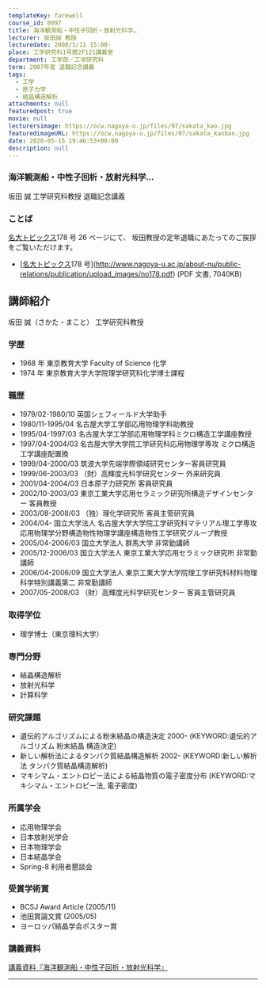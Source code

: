 ```yaml
---
templateKey: farewell
course_id: 0097
title: 海洋観測船・中性子回折・放射光科学…
lecturer: 坂田誠 教授
lecturedate: 2008/3/11 15:00-
place: 工学研究科1号館2F121講義室
department: 工学部／工学研究科
term: 2007年度 退職記念講義
tags:
  - 工学
  - 原子力学
  - 結晶構造解析
attachments: null
featuredpost: true
movie: null
lecturersimage: https://ocw.nagoya-u.jp/files/97/sakata_kao.jpg
featuredimageURL: https://ocw.nagoya-u.jp/files/97/sakata_kanban.jpg
date: 2020-05-15 19:46:53+00:00
description: null
---
```


### 海洋観測船・中性子回析・放射光科学…

坂田 誠 工学研究科教授 退職記念講義

### ことば

[名大トピックス](http://www.nagoya-u.ac.jp/about-nu/public-relations/publication/topics-archive.html)178 号 26 ページにて、
坂田教授の定年退職にあたってのご挨拶をご覧いただけます。

- [[名大トピックス](http://www.nagoya-u.ac.jp/about-nu/public-relations/publication/topics-archive.html)178 号](http://www.nagoya-u.ac.jp/about-nu/public-relations/publication/upload_images/no178.pdf) (PDF 文書, 7040KB)

## 講師紹介

坂田 誠（さかた・まこと） 工学研究科教授

### 学歴

- 1968 年 東京教育大学 Faculty of Science 化学
- 1974 年 東京教育大学大学院理学研究科化学博士課程

### 職歴

- 1979/02-1980/10 英国シェフィールド大学助手
- 1980/11-1995/04 名古屋大学工学部応用物理学科助教授
- 1995/04-1997/03 名古屋大学工学部応用物理学科ミクロ構造工学講座教授
- 1997/04-2004/03 名古屋大学大学院工学研究科応用物理学専攻 ミクロ構造工学講座配置換
- 1999/04-2000/03 筑波大学先端学際領域研究センター客員研究員
- 1999/06-2003/03 （財）高輝度光科学研究センター 外来研究員
- 2001/04-2004/03 日本原子力研究所 客員研究員
- 2002/10-2003/03 東京工業大学応用セラミック研究所構造デザインセンター 客員教授
- 2003/08-2008/03 （独）理化学研究所 客員主管研究員
- 2004/04- 国立大学法人 名古屋大学大学院工学研究科マテリアル理工学専攻 応用物理学分野構造物性物理学講座構造物性工学研究グループ教授
- 2005/04-2006/03 国立大学法人 群馬大学 非常勤講師
- 2005/12-2006/03 国立大学法人 東京工業大学応用セラミック研究所 非常勤講師
- 2006/04-2006/09 国立大学法人 東京工業大学大学院理工学研究科材料物理科学特別講義第二 非常勤講師
- 2007/05-2008/03 （財）高輝度光科学研究センター 客員主管研究員

### 取得学位

- 理学博士（東京理科大学）

### 専門分野

- 結晶構造解析
- 放射光科学
- 計算科学

### 研究課題

- 遺伝的アルゴリズムによる粉末結晶の構造決定 2000- (KEYWORD:遺伝的アルゴリズム 粉末結晶 構造決定)
- 新しい解析法によるタンパク質結晶構造解析 2002- (KEYWORD:新しい解析法 タンパク質結晶構造解析)
- マキシマム・エントロピー法による結晶物質の電子密度分布 (KEYWORD:マキシマム・エントロピー法, 電子密度)

### 所属学会

- 応用物理学会
- 日本放射光学会
- 日本物理学会
- 日本結晶学会
- Spring-8 利用者懇談会

### 受賞学術賞

- BCSJ Award Article (2005/11)
- 池田賞論文賞 (2005/05)
- ヨーロッパ結晶学会ポスター賞

### 講義資料

[講義資料『海洋観測船・中性子回折・放射光科学』](https://ocw.nagoya-u.jp/files/97/sakata_lect.pdf)

---
